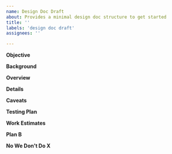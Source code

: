 ```yaml
---
name: Design Doc Draft
about: Provides a minimal design doc structure to get started
title: ''
labels: 'design doc draft'
assignees: ''

---
```


**Objective**

<!-- In a few sentences, describe the key objectives of the design. -->

**Background**

<!-- Things to know before reading the main design. -->

**Overview**

<!-- Summerize the highlight of the design in one paragraph. -->

**Details**

<!-- Expand the discussion and list all the details of the design. -->

**Caveats**

<!-- Describe why more obvious approaches don't work? -->

**Testing Plan**

<!-- How to ensure it doesn't break in the future? -->

**Work Estimates**

<!-- How much work is expected to implement the design? -->

**Plan B**

<!-- What to do if the feature breaks? -->

**No We Don't Do X**

<!-- What is strictly not in the scope of the design. Knowing what not to do is equally important as knowing what to do. -->

